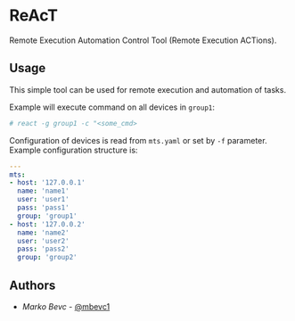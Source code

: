 # ReAcT
Remote Execution Automation Control Tool (Remote Execution ACTions).

## Usage
This simple tool can be used for remote execution and automation of tasks.

Example will execute command on all devices in `group1`:

```bash
# react -g group1 -c "<some_cmd>
```

Configuration of devices is read from `mts.yaml` or set by `-f` parameter.
Example configuration structure is:

```yaml
---
mts:
- host: '127.0.0.1'
  name: 'name1'
  user: 'user1'
  pass: 'pass1'
  group: 'group1'
- host: '127.0.0.2'
  name: 'name2'
  user: 'user2'
  pass: 'pass2'
  group: 'group2'
```

## Authors
* *Marko Bevc* - [@mbevc1](https://github.com/mbevc1)

